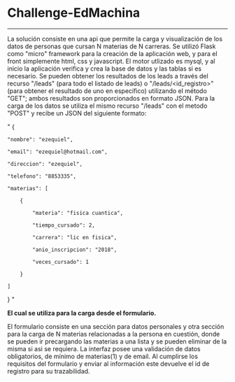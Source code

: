 # Challenge-EdMachina

-----------------------------------------------------------------------------------------------------------

La solución consiste en una api que permite la carga y visualización de los datos de personas que cursan N materias de N carreras.
Se utilizó Flask como "micro" framework para la creación de la aplicación web, y para el front simplemente html, css y javascript.
El motor utlizado es mysql, y al inicio la aplicación verifica y crea la base de datos y las tablas si es necesario.
Se pueden obtener los resultados de los leads a través del recurso "/leads" (para todo el listado de leads) o "/leads/<id_registro>" (para obtener el resultado de uno en específico)
utilizando el método "GET"; ambos resultados son proporcionados en formato JSON.
Para la carga de los datos se utiliza el mismo recurso "/leads" con el metodo "POST" y recibe un JSON del siguiente formato:


"
{

    "nombre": "ezequiel",
    
    "email": "ezequiel@hotmail.com",
    
    "direccion": "ezequiel",
    
    "telefono": "8853335",
    
    "materias": [
    
        {
        
            "materia": "fisica cuantica",
            
            "tiempo_cursado": 2,
            
            "carrera": "lic en fisica",
            
            "anio_inscripcion": "2018",
            
            "veces_cursado": 1
            
        }
        
    ]    
    
}
"

**El cual se utiliza para la carga desde el formulario.**

El formulario consiste en una sección para datos personales y otra sección para la carga de N materias relacionadas a la persona en cuestión,
donde se pueden ir precargando las materias a una lista y se pueden eliminar de la misma si asi se requiera.
La interfaz posee una validación de datos obligatorios, de mínimo de materias(1) y de email.
Al cumplirse los requisitos del formulario y enviar al información este devuelve el id de registro para su trazabilidad.

